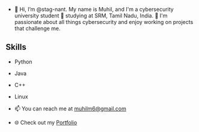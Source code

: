- 👋 Hi, I’m @stag-nant. 
My name is Muhil, and I'm a cybersecurity university student 🌱 studying at SRM, Tamil Nadu, India. 👀 I'm passionate about all things cybersecurity and enjoy working on projects that challenge me.

## Skills

- Python
- Java
- C++
- Linux

- 📫 You can reach me at muhilm6@gmail.com
- 🌐 Check out my [Portfolio]("https://stag-nant.github.io/portfolio/")


